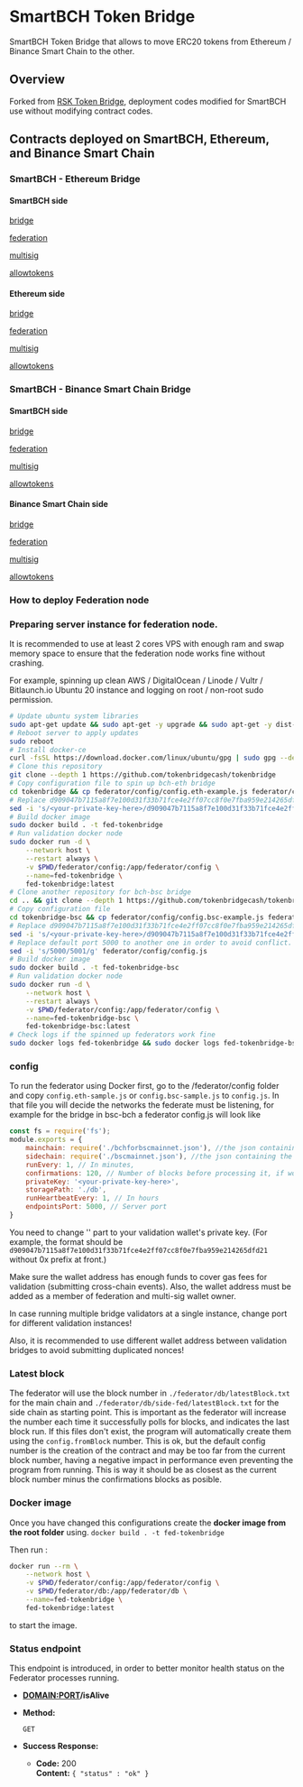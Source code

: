 # SmartBCH Token Bridge

SmartBCH Token Bridge that allows to move ERC20 tokens from Ethereum / Binance Smart Chain to the other.

## Overview

Forked from [RSK Token Bridge](https://tokenbridge.rsk.co/), deployment codes modified for SmartBCH use without modifying contract codes.

## Contracts deployed on SmartBCH, Ethereum, and Binance Smart Chain

### SmartBCH - Ethereum Bridge

#### SmartBCH side

[bridge](https://www.smartscan.cash/address/0xf0b94070fd55b74a766cc0cef961944e5c4c3493)

[federation](https://www.smartscan.cash/address/0xe6eb40300e2666c57fe09660420021edbb3bb638)

[multisig](https://www.smartscan.cash/address/0x4b535dc383a34b0dadbfc161fab9c7c71ad2c95c)

[allowtokens](https://www.smartscan.cash/address/0x58218b74548ac223cb90392177a42d371a94279c)

#### Ethereum side

[bridge](https://etherscan.io/address/0x0fa0b4cc33d5a4f0ed073ca7f88259ab75c7a98b)

[federation](https://etherscan.io/address/0x18a6d00b2e7fe50c7cbdd3ed9b2fc00a6630e7e2)

[multisig](https://etherscan.io/address/0x319b64a5ebee44d270d79b5bd478f8e0aa28d182)

[allowtokens](https://etherscan.io/address/0x900fb32d746d4ee1cc3d500f3eafb02a89783047)

### SmartBCH - Binance Smart Chain Bridge

#### SmartBCH side

[bridge](https://www.smartscan.cash/address/0x5634e72c9c20ae2b2f3094303e7b18bb817c88cf)

[federation](https://www.smartscan.cash/address/0x792ed489fcd28c52a4502dcf08326822479b12e2)

[multisig](https://www.smartscan.cash/address/0x50eef54fe616a7d92e41b2f47486bb9e03393767)

[allowtokens](https://www.smartscan.cash/address/0xcd067b74c3bee97b448f57d7e686d6fe66c1809a)

#### Binance Smart Chain side

[bridge](https://bscscan.com/address/0x6658010f8eb89889e5fcec7178f87a219f076166)

[federation](https://bscscan.com/address/0x5e507fc0304a01e90fef894db3833196a3c43013)

[multisig](https://bscscan.com/address/0x9e163d98c09da4debae442b070b04be217d97bcb)

[allowtokens](https://bscscan.com/address/0x06587228b1b848e6c23ffd454a5944872b151fb4)

### How to deploy Federation node

### Preparing server instance for federation node.

It is recommended to use at least 2 cores VPS with enough ram and swap memory space to ensure that the federation node works fine without crashing.

For example, spinning up clean AWS / DigitalOcean / Linode / Vultr / Bitlaunch.io Ubuntu 20 instance and logging on root / non-root sudo permission.

```bash
# Update ubuntu system libraries
sudo apt-get update && sudo apt-get -y upgrade && sudo apt-get -y dist-upgrade
# Reboot server to apply updates
sudo reboot
# Install docker-ce
curl -fsSL https://download.docker.com/linux/ubuntu/gpg | sudo gpg --dearmor -o /usr/share/keyrings/docker-archive-keyring.gpg && echo "deb [arch=$(dpkg --print-architecture) signed-by=/usr/share/keyrings/docker-archive-keyring.gpg] https://download.docker.com/linux/ubuntu $(lsb_release -cs) stable" | sudo tee /etc/apt/sources.list.d/docker.list > /dev/null && echo "deb [arch=$(dpkg --print-architecture) signed-by=/usr/share/keyrings/docker-archive-keyring.gpg] https://download.docker.com/linux/ubuntu $(lsb_release -cs) stable" | sudo tee /etc/apt/sources.list.d/docker.list > /dev/null && sudo apt-get update && sudo apt-get install -y build-essential docker-ce docker-ce-cli containerd.io
# Clone this repository
git clone --depth 1 https://github.com/tokenbridgecash/tokenbridge
# Copy configuration file to spin up bch-eth bridge
cd tokenbridge && cp federator/config/config.eth-example.js federator/config/config.js
# Replace d909047b7115a8f7e100d31f33b71fce4e2ff07cc8f0e7fba959e214265dfd21 to your validator address's private key.
sed -i 's/<your-private-key-here>/d909047b7115a8f7e100d31f33b71fce4e2ff07cc8f0e7fba959e214265dfd21/g' federator/config/config.js
# Build docker image
sudo docker build . -t fed-tokenbridge
# Run validation docker node
sudo docker run -d \
    --network host \
    --restart always \
    -v $PWD/federator/config:/app/federator/config \
    --name=fed-tokenbridge \
    fed-tokenbridge:latest
# Clone another repository for bch-bsc bridge
cd .. && git clone --depth 1 https://github.com/tokenbridgecash/tokenbridge tokenbridge-bsc
# Copy configuration file
cd tokenbridge-bsc && cp federator/config/config.bsc-example.js federator/config/config.js
# Replace d909047b7115a8f7e100d31f33b71fce4e2ff07cc8f0e7fba959e214265dfd21 to your other validator address's private key.
sed -i 's/<your-private-key-here>/d909047b7115a8f7e100d31f33b71fce4e2ff07cc8f0e7fba959e214265dfd21/g' federator/config/config.js
# Replace default port 5000 to another one in order to avoid conflict.
sed -i 's/5000/5001/g' federator/config/config.js
# Build docker image
sudo docker build . -t fed-tokenbridge-bsc
# Run validation docker node
sudo docker run -d \
    --network host \
    --restart always \
    -v $PWD/federator/config:/app/federator/config \
    --name=fed-tokenbridge-bsc \
    fed-tokenbridge-bsc:latest
# Check logs if the spinned up federators work fine
sudo docker logs fed-tokenbridge && sudo docker logs fed-tokenbridge-bsc
```

### config

To run the federator using Docker first, go to the /federator/config folder and copy `config.eth-sample.js` or `config.bsc-sample.js` to `config.js`. In that file you will decide the networks the federate must be listening, for example for the bridge in bsc-bch a federator config.js will look like

```js
const fs = require('fs');
module.exports = {
    mainchain: require('./bchforbscmainnet.json'), //the json containing the smart contract addresses in bch
    sidechain: require('./bscmainnet.json'), //the json containing the smart contract addresses in eth
    runEvery: 1, // In minutes,
    confirmations: 120, // Number of blocks before processing it, if working with ganache set as 0
    privateKey: '<your-private-key-here>',
    storagePath: './db',
    runHeartbeatEvery: 1, // In hours
    endpointsPort: 5000, // Server port
}
```

You need to change '<your-private-key-here>' part to your validation wallet's private key. (For example, the format should be `d909047b7115a8f7e100d31f33b71fce4e2ff07cc8f0e7fba959e214265dfd21` without 0x prefix at front.)

Make sure the wallet address has enough funds to cover gas fees for validation (submitting cross-chain events). Also, the wallet address must be added as a member of federation and multi-sig wallet owner.

In case running multiple bridge validators at a single instance, change port for different validation instances!

Also, it is recommended to use different wallet address between validation bridges to avoid submitting duplicated nonces!

### Latest block

The federator will use the block number in  `./federator/db/latestBlock.txt` for the main chain and `./federator/db/side-fed/latestBlock.txt` for the side chain as starting point. This is important as the federator will increase the number each time it successfully polls for blocks, and indicates the last block run.
If this files don't exist, the program will automatically create them using the `config.fromBlock` number. This is ok, but the default config number is the creation of the contract and may be too far from the current block number, having a negative impact in performance even preventing the program from running. This is way it should be as closest as the current block number minus the confirmations blocks as posible.

### Docker image

Once you have  changed this configurations create the **docker image from the root folder** using.
`docker build . -t fed-tokenbridge`

Then run :

```sh
docker run --rm \
    --network host \
    -v $PWD/federator/config:/app/federator/config \
    -v $PWD/federator/db:/app/federator/db \
    --name=fed-tokenbridge \
    fed-tokenbridge:latest
```

to start the image.

### Status endpoint

This endpoint is introduced, in order to better monitor health status on the Federator processes running.

* **<DOMAIN:PORT>/isAlive**

* **Method:**

  `GET`

* **Success Response:**

  * **Code:** 200 <br />
    **Content:** `{ "status" : "ok" }`

